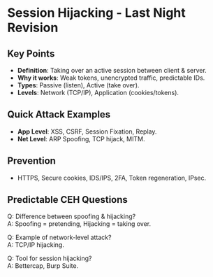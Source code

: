 # Session Hijacking - Last Night Revision

## Key Points
- **Definition**: Taking over an active session between client & server.
- **Why it works**: Weak tokens, unencrypted traffic, predictable IDs.
- **Types**: Passive (listen), Active (take over).
- **Levels**: Network (TCP/IP), Application (cookies/tokens).

## Quick Attack Examples
- **App Level**: XSS, CSRF, Session Fixation, Replay.
- **Net Level**: ARP Spoofing, TCP hijack, MITM.

## Prevention
- HTTPS, Secure cookies, IDS/IPS, 2FA, Token regeneration, IPsec.

## Predictable CEH Questions
Q: Difference between spoofing & hijacking?  
A: Spoofing = pretending, Hijacking = taking over.

Q: Example of network-level attack?  
A: TCP/IP hijacking.

Q: Tool for session hijacking?  
A: Bettercap, Burp Suite.
